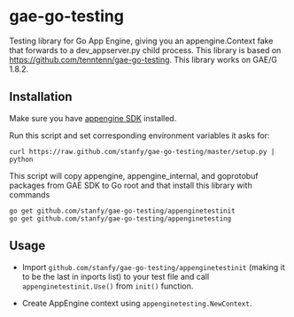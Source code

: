 gae-go-testing
==============

Testing library for Go App Engine, giving you an appengine.Context fake that forwards to a dev_appserver.py child process.
This library is based on https://github.com/tenntenn/gae-go-testing.
This library works on GAE/G 1.8.2.


Installation
-----

Make sure you have [appengine SDK](https://developers.google.com/appengine/downloads#Google_App_Engine_SDK_for_Go) installed.

Run this script and set corresponding environment variables it asks for:

    curl https://raw.github.com/stanfy/gae-go-testing/master/setup.py | python
This script will copy appengine, appengine_internal, and goprotobuf packages from GAE SDK to Go root and that install this library with commands

    go get github.com/stanfy/gae-go-testing/appenginetestinit
    go get github.com/stanfy/gae-go-testing/appenginetesting


Usage
-----

 * Import `github.com/stanfy/gae-go-testing/appenginetestinit` (making it to be the last in inports list) to your 
test file and call `appenginetestinit.Use()` from `init()` function. 

 * Create AppEngine context using `appenginetesting.NewContext`.
